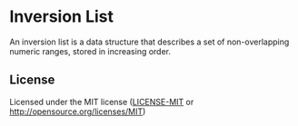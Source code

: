 # Inversion List

An inversion list is a data structure that describes a set of non-overlapping numeric ranges, stored in increasing order.

## License

Licensed under the MIT license ([LICENSE-MIT](LICENSE-MIT) or http://opensource.org/licenses/MIT)
